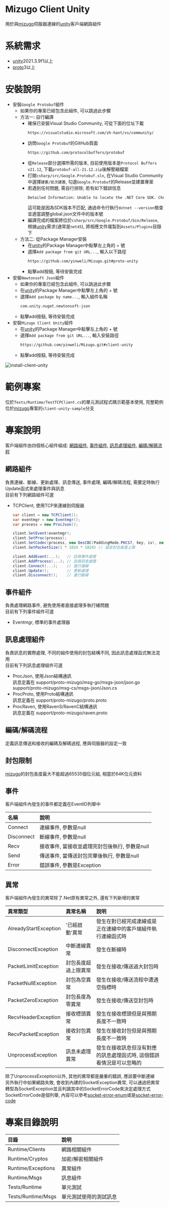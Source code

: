# Mizugo Client Unity
用於與[mizugo]伺服器連線的[unity]客戶端網路組件  

# 系統需求
- [unity]2021.3.9f1以上
- [proto]3以上

# 安裝說明
- 安裝`Google Protobuf`組件
    - 如果你的專案已經包含此組件, 可以跳過此步驟
    - 方法一: 自行編譯
        - 確保已安裝Visual Studio Community, 可從下面的位址下載
          ```sh
          https://visualstudio.microsoft.com/zh-hant/vs/community/
          ```
        - 訪問`Google Protobuf`的GitHub頁面
          ```sh
          https://github.com/protocolbuffers/protobuf
          ```
        - 從`Release`部分選擇所需的版本, 目前使用版本是`Protocol Buffers v21.12`, 下載`protobuf-all-21.12.zip`後解壓縮檔案
        - 打開`csharp/src/Google.Protobuf.sln`, 在Visual Studio Community中選擇`建置/批次建置`, 勾選`Google.Protobuf`的Release並建置專案
        - 若遇到任何問題, 需自行排除; 若有如下錯誤信息
          ```sh
          Detailed Information: Unable to locate the .NET Core SDK. Check that it is installed and that the version specified in global.json (if any) matches the installed version.
          ```
          這可能是因為SDK版本不匹配, 通過命令行執行`dotnet --version`檢查並適當調整global.json文件中的版本號
        - 編譯完成的檔案將位於`csharp/src/Google.Protobuf/bin/Release`, 根據[unity]需求(通常是`net45`), 將相應文件複製到`Assets/Plugins`目錄下
    - 方法二: 從Package Manager安裝
        - 在[unity]的Package Manager中點擊左上角的 + 號
        - 選擇`Add package from git URL...`, 輸入以下路徑
          ```sh
          https://github.com/yinweli/Mizugo.git#proto-unity
          ```
        - 點擊add按鈕, 等待安裝完成
- 安裝`Newtonsoft Json`組件
    - 如果你的專案已經包含此組件, 可以跳過此步驟
    - 在[unity]的Package Manager中點擊左上角的 + 號
    - 選擇`Add package by name...`, 輸入組件名稱
      ```sh
      com.unity.nuget.newtonsoft-json
      ```
    - 點擊add按鈕, 等待安裝完成
- 安裝`Mizugo Client Unity`組件
    - 在[unity]的Package Manager中點擊左上角的 + 號
    - 選擇`Add package from git URL...`, 輸入安裝路徑
      ```sh
      https://github.com/yinweli/Mizugo.git#client-unity
      ```
    - 點擊add按鈕, 等待安裝完成

![install-client-unity]

# 範例專案
位於`Tests/Runtime/TestTCPClient.cs`的單元測試程式碼示範基本使用, 完整範例位於[mizugo]專案的`client-unity-sample`分支

# 專案說明
客戶端組件由四個核心組件組成: [網路組件](#網路組件), [事件組件](#事件組件), [訊息處理組件](#訊息處理組件), [編碼/解碼流程](#編碼/解碼流程)

## 網路組件
負責連線、斷線、更新處理、訊息傳送, 事件處理, 編碼/解碼流程, 需要定時執行Update函式來處理事件與訊息  
目前有下列網路組件可選  
- TCPClient, 使用TCP來連線到伺服器
  ```cs
  var client = new TCPClient();
  var eventmgr = new Eventmgr();
  var process = new ProcJson();
  
  client.SetEvent(eventmgr);
  client.SetProc(process);
  client.SetCodec(process, new DesCBC(PaddingMode.PKCS7, key, iv), new Base64()); // 設定編碼/解碼流程, 這裡設定了依序做ProcJson, desCBC, base64的編碼/解碼
  client.SetPacketSize(1 * 1024 * 1024) // 設定封包長度上限
  
  client.AddEvent(...);   // 註冊事件處理
  client.AddProcess(...); // 註冊訊息處理
  client.Connect(...);    // 進行連線
  client.Update();        // 更新處理
  client.Disconnect();    // 進行斷線
  ```

## 事件組件
負責處理網路事件, 避免使用者直接處理多執行緒問題  
目前有下列事件組件可選  
- Eventmgr, 標準的事件處理器

## 訊息處理組件
負責訊息的實際處理, 不同的組件使用的封包結構不同, 因此訊息處理函式無法混用  
目前有下列訊息處理組件可選  
- ProcJson, 使用Json結構通訊  
  訊息定義在 support/proto-mizugo/msg-go/msgs-json/json.go  
             support/proto-mizugo/msg-cs/msgs-json/Json.cs
- ProcProto, 使用Proto結構通訊  
  訊息定義在 support/proto-mizugo/proto.proto
- ProcRaven, 使用RavenS/RavenC結構通訊  
  訊息定義在 support/proto-mizugo/raven.proto

## 編碼/解碼流程
定義訊息傳送和接收的編碼及解碼過程, 應與伺服器的設定一致

## 封包限制
[mizugo]的封包長度最大不能超過65535個位元組, 相當於64K位元資料  

## 事件
客戶端組件內發生的事件都定義在EventID列舉中  

| 名稱       | 說明                                           |
|:-----------|:-----------------------------------------------|
| Connect    | 連線事件, 參數是null                           |
| Disconnect | 斷線事件, 參數是null                           |
| Recv       | 接收事件, 當接收並處理完封包後執行, 參數是null |
| Send       | 傳送事件, 當傳送封包完畢後執行, 參數是null     |
| Error      | 錯誤事件, 參數是Exception                      |

## 異常
客戶端組件內發生的異常除了.Net原有異常之外, 還有下列新增的異常  

| 異常類型              | 異常名稱             | 說明                                                                 |
|:----------------------|:---------------------|:---------------------------------------------------------------------|
| AlreadyStartException | '已經啟動'異常       | 發生在對已經完成連線或是正在連線中的客戶端組件執行連線函式時         |
| DisconnectException   | 中斷連線異常         | 發生在斷線時                                                         |
| PacketLimitException  | 封包長度超過上限異常 | 發生在接收/傳送過大封包時                                            |
| PacketNullException   | 封包為空異常         | 發生在接收/傳送流程中遭遇空指標時                                    |
| PacketZeroException   | 封包長度為零異常     | 發生在接收/傳送空封包時                                              |
| RecvHeaderException   | 接收標頭異常         | 發生在接收標頭但是與預期長度不一致時                                 |
| RecvPacketException   | 接收封包異常         | 發生在接收封包但是與預期長度不一致時                                 |
| UnprocessException    | 訊息未處理異常       | 發生在接收訊息但沒有對應的訊息處理函式時, 這個錯誤看情況是可以忽略的 |

除了UnprocessException以外, 其他的異常都是嚴重的錯誤, 應該要中斷連線  
另外執行中如果網路失敗, 會收到內建的SocketException異常, 可以通過把異常轉型為SocketException並且判讀其中的SocketErrorCode來決定處理方式  
SocketErrorCode是個列舉, 內容可以參考[socket-error-enum]或是[socket-error-code]  

# 專案目錄說明
| 目錄               | 說明                   |
|:-------------------|:-----------------------|
| Runtime/Clients    | 網路相關組件           |
| Runtime/Cryptos    | 加密/解密相關組件      |
| Runtime/Exceptions | 異常組件               |
| Runtime/Msgs       | 訊息組件               |
| Tests/Runtime      | 單元測試               |
| Tests/Runtime/Msgs | 單元測試使用的測試訊息 |

[mizugo]: https://github.com/yinweli/mizugo
[proto]: https://github.com/protocolbuffers/protobuf
[unity]: https://unity.com/
[socket-error-enum]: https://learn.microsoft.com/zh-tw/dotnet/api/system.net.sockets.socketerror?view=netframework-4.8
[socket-error-code]: https://learn.microsoft.com/zh-tw/windows/win32/winsock/windows-sockets-error-codes-2

[install-client-unity]: Documentation/Images/install-client-unity.gif